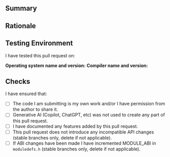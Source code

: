<!--
Please fill in the template below. Pull requests that do not use this template will be closed without warning.
-->

## Summary

<!--
Briefly describe what this pull request changes.
-->

## Rationale

<!--
Describe why you have made this change.
-->

## Testing Environment

<!--
Describe the environment in which you have tested this change:
-->

I have tested this pull request on:

**Operating system name and version:** <!-- e.g. Linux 3.11 -->
**Compiler name and version:** <!-- e.g. GCC 4.2.0 -->

## Checks

<!--
Tick the boxes for the checks you have made.
-->

I have ensured that:

- [ ] The code I am submitting is my own work and/or I have permission from the author to share it.
- [ ] Generative AI (Copilot, ChatGPT, etc) was not used to create any part of this pull request.
- [ ] I have documented any features added by this pull request.
- [ ] This pull request does not introduce any incompatible API changes (stable branches only, delete if not applicable).
- [ ] If ABI changes have been made I have incremented MODULE_ABI in `moduledefs.h` (stable branches only, delete if not applicable).
